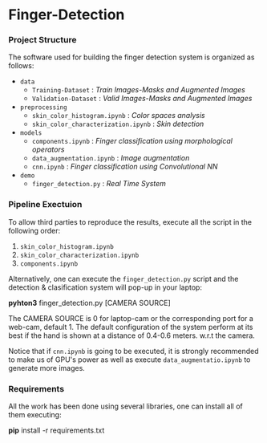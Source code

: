 # Finger-Detection

### Project Structure

The software used for building the finger detection system is organized as follows:

- `data`
  - `Training-Dataset` : *Train Images-Masks and Augmented Images*
  - `Validation-Dataset` : *Valid Images-Masks and Augmented Images*
- `preprocessing`
  - `skin_color_histogram.ipynb` : *Color spaces analysis* 
  - `skin_color_characterization.ipynb` : *Skin detection* 
- `models`
  - `components.ipynb` : *Finger classification using morphological operators*
  - `data_augmentation.ipynb` : *Image augmentation*
  - `cnn.ipynb` : *Finger classification using Convolutional NN*
- `demo`
  - `finger_detection.py` : *Real Time System*



### Pipeline Exectuion

To allow third parties to reproduce the results, execute all the script in the following order:

1. `skin_color_histogram.ipynb`
2. `skin_color_characterization.ipynb`
3. `components.ipynb`



Alternatively, one can execute the `finger_detection.py` script and the detection & clasification system will pop-up in your laptop:

**pyhton3** finger_detection.py [CAMERA SOURCE]

The CAMERA SOURCE is 0 for laptop-cam or the corresponding port for a web-cam, default 1. The default configuration of the system perform at its best if the hand is shown at a distance of 0.4-0.6 meters. w.r.t the camera.



Notice that if `cnn.ipynb` is going to be executed, it is strongly recommended to make us of GPU's power as well as execute `data_augmentatio.ipynb` to generate more images.



### Requirements

All the work has been done using several libraries, one can install all of them executing:

**pip** install -r requirements.txt

